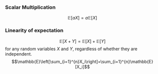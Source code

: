 ### Scalar Multiplication
$$\mathbb{E}[aX]=a\mathbb{E}[X]$$
### Linearity of expectation
$$\mathbb{E}[X+Y]=\mathbb{E}[X]+\mathbb{E}[Y]$$
for any random variables $X$ and $Y$, regardless of whether they are independent.
$$\mathbb{E}\left[\sum_{i=1}^{n}X_i\right]=\sum_{i=1}^{n}\mathbb{E}[X_i]$$
